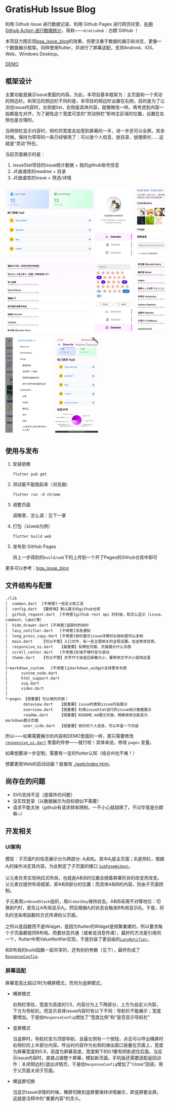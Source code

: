 # GratisHub Issue Blog
利用 Github Issue 进行数据记录、利用 Github Pages 进行网页托管、[利用 Github Action 进行数据统计](https://github.com/madderscientist/issueStat)，简称——`GratisHub`：白嫖 GitHub ！

本项目力图实现[bga_issue_blog](https://github.com/bingoogolapple/bga_issue_blog)的效果，但更注重于数据的展示和浏览，更像一个数据展示框架。同样使用flutter，并进行了屏幕适配，支持Android、iOS、Web、Windows Desktop。

[DEMO](https://madderscientist.github.io/GratisHub_issue_blog/)

## 框架设计
主要功能是展示issue里面的内容。为此，本项目基本框架为：主页面和一个灵动的侧边栏。和常见的侧边栏不同的是，本项目的侧边栏设置在右侧，目的是为了让浏览issue内容时，左侧是list，右侧是具体内容，就像微信一样。再考虑到内容一般都是左对齐，为了避免这个宽度可变的“灵动侧栏”影响主区域的位置，设置在右侧也是合理的。

当用侧栏显示内容时，侧栏的宽度会加宽到屏幕的一半，进一步还可以全屏。其余时候，保持为窄窄的一条已经够用了：可以放个人信息、放目录、放搜索栏……这就是“灵动”所在。

当前页面展示的是：
1. issueStat项目的issue统计数据 + 我的github账号信息
2. JE曲谱库的readme + 目录
3. JE曲谱库的issue + 筛选/详情

<div style="overflow-x: auto; white-space: nowrap; padding: 8px 0;">
    <img src="READMEsrc/page_overview.jpeg" alt="Issue统计" style="width: 400px; ; margin-right: 8px; display: inline-block;">
    <img src="READMEsrc/page_readme.jpeg" alt="readme展示" style="width: 400px; ; margin-right: 8px; display: inline-block;">
</div>
<div style="overflow-x: auto; white-space: nowrap; padding: 8px 0;">
    <img src="READMEsrc/page_issue.jpeg" alt="Issue列表" style="width: 400px; ; margin-right: 8px; display: inline-block;">
    <img src="READMEsrc/page_detail.jpeg" alt="Issue详情" style="width: 400px; margin-right: 8px; display: inline-block;">
</div>
<div style="overflow-x: auto; white-space: nowrap; padding: 8px 0;">
    <img src="READMEsrc/竖屏.jpeg" alt="竖屏的侧栏" style="height: 300px; margin-right: 8px; display: inline-block;">
    <img src="READMEsrc/竖屏真机.jpg" alt="竖屏-真机" style="height: 300px; margin-right: 8px; display: inline-block;">
</div>

## 使用与发布
1. 安装依赖
    ```
    flutter pub get
    ```

2. 测试能不能跑起来（浏览器）
    ```
    flutter run -d chrome
    ```

3. 调整页面

    调哪里、怎么调：见下一章

4. 打包（以web为例）
    ```
    flutter build web
    ```

5. 发布到 GitHub Pages

    将上一步得到的`build/web`下的上传到一个开了Pages的Github仓库中即可

更多可以参考：[bga_issue_blog](https://github.com/bingoogolapple/bga_issue_blog)

## 文件结构与配置
```
./lib
│  common.dart  [不用管]一些定义和工具
│  config.dart  【要修改】默认展示的github仓库
│  github_request.dart  [不用管]github rest api 的封装，和怎么显示（issue、comment、label等）
│  hide_drawer.dart [不用管]竖屏时的侧栏
│  lazy_notifier.dart   [不用管]消息通知
│  long_press_copy.dart [不用管]侧栏展示issue详情时长按标题可以复制
│  main.dart    【可以不管】入口文件，有一些主题相关的全局设置。在这修改背景。
│  responsive_ui.dart   【最重要】有哪些页面、页面展示什么东西
│  scroll_center.dart   [不用管]区域不够时变为滚动
│  theme.dart   【可以不管】文字尺寸自适应屏幕大小，要修改文字大小就改这里
│
├─markdown_custom   [不用管]让markdown_widget支持更多东西
│      custom_node.dart
│      html_support.dart
│      svg.dart
│      video.dart
│
└─pages 【很重要】可以用的页面！
        dataview.dart   【超重要】issue列表和issue内容展示
        overview.dart   【很重要】利用issueStat进行的issue统计数据展示
        readme.dart     【很重要】README.md展示页面，稍微改改也能变为markdown展示页面
        user_side.dart  【很重要】侧栏的个人信息，可以丰富一下内容
```

所以——如果需要展示的内容和DEMO里面的一样，那只需要修改 [`responsive_ui.dart`](./lib/responsive_ui.dart) 里面的传参——就行啦！具体来说，修改 `pages` 变量。

如果想要进一步定制，需要有一定的flutter认知（结合AI也不难！）

想要更改Web的启动动画？直接改 [./web/index.html](./web/index.html)。

## 尚存在的问题
- SVG支持不足（是插件的问题）
- 没实现登录（以数据展示为目标貌似不需要）
- 请求不能太快（github有请求频率限制，一不小心就超限了。不过毕竟是白嫖嘛~）

## 开发相关
### UI架构
模型：子页面$P_i$的信息展示分为两部分: $A_i$和$B_i$。其中$A_i$是主页面；$B_i$是侧栏，根据$A_i$的操作决定其内容。为此制定了子页面的接口 [`SubPageWidget`](./lib/common.dart)。

父元素负责实现响应式布局，也就是A和B的位置会随着屏幕形状的改变而改变。父元素仅提供布局框架，即A和B部分的位置；而具体A和B的内容，则由子页面控制。

子元素用`indexedStack`组织，用`GlobalKey`保持状态。A和B采用不对等地位：切换到$P_i$时，首先让A布局显示$A_i$，然后根据$A_i$的状态会触发B布局显示$B_i$。于是，将$B_i$的渲染用函数的方式传递给父页面。

之所以是函数而不是Widget，是因为flutter的Widget是频繁重建的，所以要求每个子页面都提供B布局。而要状态共通（或者说消息传递），最好的方法是引用同一个，flutter中用ValueNotifier实现，于是封装了更自由的[`LazyNotifier`](./lib/lazy_notifier.dart)。

和B布局的build函数一起共享的，还有别的参数（见下），最终形成了 [`ResponseConfig`](lib/common.dart)。

### 屏幕适配
屏幕宽高比超过1时为横屏模式，否则为竖屏模式。

- 横屏模式

    右侧栏常驻，宽度为高度的1/3，内容分为上下两部分，上方为自定义内容，下方为导航栏。而显示具体issue内容时有以下不同：导航栏不能展示；宽度要增加。于是给`ResponseConfig`增加了“宽度比例”和“是否显示导航栏”

- 竖屏模式

    当竖屏时，导航栏变为顶部导航，且最左侧有一个按钮，点击可以呼出横屏时右侧栏的上半部分内容。呼出的内容作为右侧的弹出窗口层叠在页面上，宽度为屏幕宽度的0.9，高度为屏幕高度，宽度剩下的0.1要有阴影遮住后面。当显示issue内容时，直接占据整个屏幕，模拟新页面。手机版还需要适配返回动作：关闭侧边栏/退出详情页，于是给`ResponseConfig`增加了“close”回调，用于父页面关闭子页面。

- 横竖屏切换

    当显示issue详情的时候，横屏切换到竖屏要保持详情展示，即竖屏要全屏。这就是注释中的“重要内容”的含义。

